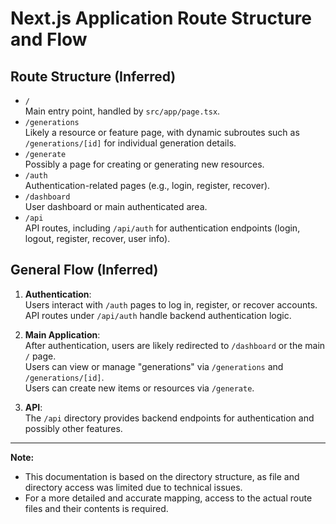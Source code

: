 # Next.js Application Route Structure and Flow

## Route Structure (Inferred)

- `/`  
  Main entry point, handled by `src/app/page.tsx`.
- `/generations`  
  Likely a resource or feature page, with dynamic subroutes such as `/generations/[id]` for individual generation details.
- `/generate`  
  Possibly a page for creating or generating new resources.
- `/auth`  
  Authentication-related pages (e.g., login, register, recover).
- `/dashboard`  
  User dashboard or main authenticated area.
- `/api`  
  API routes, including `/api/auth` for authentication endpoints (login, logout, register, recover, user info).

## General Flow (Inferred)

1. **Authentication**:  
   Users interact with `/auth` pages to log in, register, or recover accounts.  
   API routes under `/api/auth` handle backend authentication logic.

2. **Main Application**:  
   After authentication, users are likely redirected to `/dashboard` or the main `/` page.  
   Users can view or manage "generations" via `/generations` and `/generations/[id]`.  
   Users can create new items or resources via `/generate`.

3. **API**:  
   The `/api` directory provides backend endpoints for authentication and possibly other features.

---

**Note:**
- This documentation is based on the directory structure, as file and directory access was limited due to technical issues.
- For a more detailed and accurate mapping, access to the actual route files and their contents is required. 